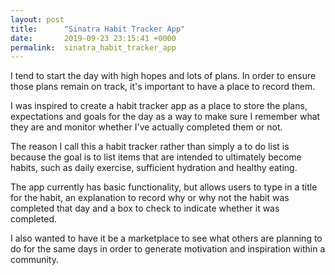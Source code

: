 ```yaml
---
layout: post
title:      "Sinatra Habit Tracker App"
date:       2019-09-23 23:15:41 +0000
permalink:  sinatra_habit_tracker_app
---
```



I tend to start the day with high hopes and lots of plans. In order to ensure those plans remain on track, it's important to have a place to record them. 

I was inspired to create a habit tracker app as a place to store the plans, expectations and goals for the day as a way to make sure I remember what they are and monitor whether I've actually completed them or not.  

The reason I call this a habit tracker rather than simply a to do list is because the goal is to list items that are intended to ultimately become habits, such as daily exercise, sufficient hydration and healthy eating. 

The app currently has basic functionality, but allows users to type in a title for the habit, an explanation to record why or why not the habit was completed that day and a box to check to indicate whether it was completed.  

I also wanted to have it be a marketplace to see what others are planning to do for the same days in order to generate motivation and inspiration within a community. 




